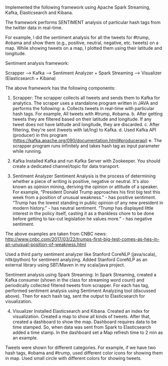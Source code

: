 Implemented the following framework using Apache Spark Streaming, Kafka, Elasticsearch and Kibana. 

The framework performs SENTIMENT analysis of particular hash tags from the twitter data in real-time. 

For example, I did the sentiment analysis for all the tweets for #trump, #obama and show them (e.g., positive, neutral, negative, etc. tweets) on a map. While showing tweets on a map, I plotted them using their latitude and longitude.  


Sentiment analysis framework:

Scrapper --> Kafka --> Sentiment Analyzer + Spark Streaming --> Visualizer (Elasticsearch + Kibana)

The above framework has the following components:

1.	Scrapper:
The scrapper collects all tweets and sends them to Kafka for analytics. The scraper uses a standalone program written in JAVA and performs the following:
a.	Collects tweets in real-time with particular hash tags. For example, All tweets with #trump, #obama.
b.	After getting tweets they are filtered based on their latitude and longitude. If any tweet does not have latitude and longitude, they are discarded.
c.	After filtering, they're sent (tweets with lat/lng) to Kafka.
d.	Used Kafka API (producer) in this program (https://kafka.apache.org/090/documentation.html#producerapi)
e.	The scrapper program runs infinitely and takes hash tag as input parameter while running.

2.	Kafka
Installed Kafka and run Kafka Server with Zookeeper. You should create a dedicated channel/topic for data transport.
3.	Sentiment Analyzer
Sentiment Analysis is the process of determining whether a piece of writing is positive, negative or neutral. It's also known as opinion mining, deriving the opinion or attitude of a speaker.
For example,
“President Donald Trump approaches his first big test this week from a position of unusual weakness.”  - has positive sentiment.
“Trump has the lowest standing in public opinion of any new president in modern history.” - has neutral sentiment.
“Trump has displayed little interest in the policy itself, casting it as a thankless chore to be done before getting to tax-cut legislation he values more.” - has negative sentiment.

The above examples are taken from CNBC news:
http://www.cnbc.com/2017/03/22/trumps-first-big-test-comes-as-hes-in-an-unusual-position-of-weakness.html

Used a third party sentiment analyzer like Stanford CoreNLP (java/scala), nltk(python) for sentiment analyzing. Added Stanford CoreNLP as an external library using SBT/Maven  in my scala/java project. 

Sentiment analysis using Spark Streaming:
In Spark Streaming, created a Kafka consumer (shown in the class for streaming word count) and periodically collected filtered tweets from scrapper. For each has tag, performed sentiment analysis using Sentiment Analyzing tool (discussed above). Then for each hash tag, sent the output to Elasticsearch for visualization.


4.	Visualizer
Installed Elasticsearch and Kibana. Created an index for visualization. Created a map to show all kinds of tweets. After that, created a dashboard to show the map. Dashboard requires data to be time stamped. So, when data was sent from Spark to Elasticsearch added a time stamp. In the dashboard set a Map refresh time to 2 min as an example.

 Tweets were shown for different categories. For example, if we have two hash tags, #obama and #trump, used different color icons for showing them in map. 
Used small circle with different colors for showing tweets.


